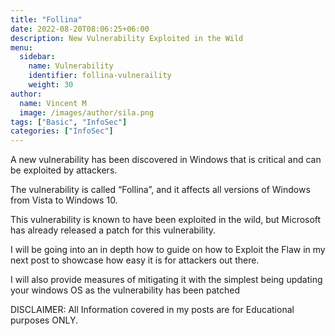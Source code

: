 ```yaml
---
title: "Follina"
date: 2022-08-20T08:06:25+06:00
description: New Vulnerability Exploited in the Wild
menu:
  sidebar:
    name: Vulnerability
    identifier: follina-vulneraility
    weight: 30
author:
  name: Vincent M
  image: /images/author/sila.png
tags: ["Basic", "InfoSec"]
categories: ["InfoSec"]
---
```


A new vulnerability has been discovered in Windows that is critical and can be exploited by attackers.

The vulnerability is called “Follina”, and it affects all versions of Windows from Vista to Windows 10.

This vulnerability is known to have been exploited in the wild, but Microsoft has already released a patch for this vulnerability.

I will be going into an in depth how to guide on how to Exploit the Flaw in my next post to showcase how easy it is for attackers out there.

I will also provide measures of mitigating it with the simplest being updating your windows OS as the vulnerability has been patched

DISCLAIMER: All Information covered in my posts are for Educational purposes ONLY.
